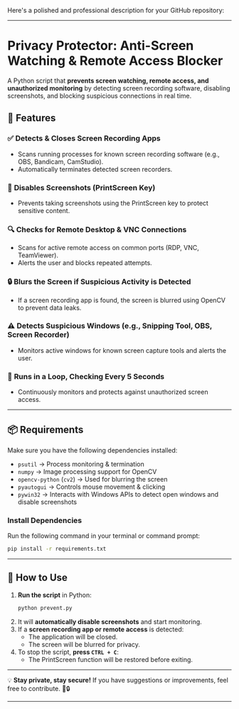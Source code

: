 Here's a polished and professional description for your GitHub repository:  

---

# **Privacy Protector: Anti-Screen Watching & Remote Access Blocker**  

A Python script that **prevents screen watching, remote access, and unauthorized monitoring** by detecting screen recording software, disabling screenshots, and blocking suspicious connections in real time.  

## **🔧 Features**  

### ✅ **Detects & Closes Screen Recording Apps**  
- Scans running processes for known screen recording software (e.g., OBS, Bandicam, CamStudio).  
- Automatically terminates detected screen recorders.  

### 🛑 **Disables Screenshots (PrintScreen Key)**  
- Prevents taking screenshots using the PrintScreen key to protect sensitive content.  

### 🔍 **Checks for Remote Desktop & VNC Connections**  
- Scans for active remote access on common ports (RDP, VNC, TeamViewer).  
- Alerts the user and blocks repeated attempts.  

### 🔒 **Blurs the Screen if Suspicious Activity is Detected**  
- If a screen recording app is found, the screen is blurred using OpenCV to prevent data leaks.  

### ⚠️ **Detects Suspicious Windows (e.g., Snipping Tool, OBS, Screen Recorder)**  
- Monitors active windows for known screen capture tools and alerts the user.  

### 🔄 **Runs in a Loop, Checking Every 5 Seconds**  
- Continuously monitors and protects against unauthorized screen access.  

---

## **📦 Requirements**  

Make sure you have the following dependencies installed:  

- `psutil` → Process monitoring & termination  
- `numpy` → Image processing support for OpenCV  
- `opencv-python` (`cv2`) → Used for blurring the screen  
- `pyautogui` → Controls mouse movement & clicking  
- `pywin32` → Interacts with Windows APIs to detect open windows and disable screenshots  

### **Install Dependencies**  
Run the following command in your terminal or command prompt:  

```sh
pip install -r requirements.txt
```

---

## **🚀 How to Use**  

1. **Run the script** in Python:  
   ```sh
   python prevent.py
   ```
2. It will **automatically disable screenshots** and start monitoring.  
3. If a **screen recording app or remote access** is detected:  
   - The application will be closed.  
   - The screen will be blurred for privacy.  
4. To stop the script, **press `CTRL + C`**:  
   - The PrintScreen function will be restored before exiting.  

---

💡 **Stay private, stay secure!** If you have suggestions or improvements, feel free to contribute. 🚀🔒  

---
